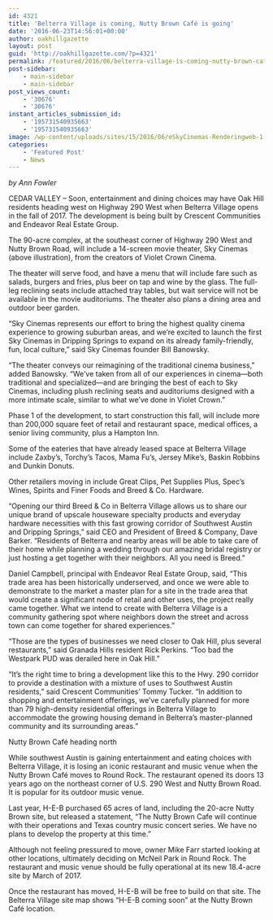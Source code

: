 ```yaml
---
id: 4321
title: 'Belterra Village is coming, Nutty Brown Café is going'
date: '2016-06-23T14:56:01+00:00'
author: oakhillgazette
layout: post
guid: 'http://oakhillgazette.com/?p=4321'
permalink: /featured/2016/06/belterra-village-is-coming-nutty-brown-cafe-is-going/
post-sidebar:
    - main-sidebar
    - main-sidebar
post_views_count:
    - '30676'
    - '30676'
instant_articles_submission_id:
    - '195731540935663'
    - '195731540935663'
image: /wp-content/uploads/sites/15/2016/06/eSkyCinemas-Renderingweb-1.jpg
categories:
    - 'Featured Post'
    - News
---
```


*by Ann Fowler*

CEDAR VALLEY – Soon, entertainment and dining choices may have Oak Hill residents heading west on Highway 290 West when Belterra Village opens in the fall of 2017. The development is being built by Crescent Communities and Endeavor Real Estate Group.

The 90-acre complex, at the southeast corner of Highway 290 West and Nutty Brown Road, will include a 14-screen movie theater, Sky Cinemas (above illustration), from the creators of Violet Crown Cinema.

The theater will serve food, and have a menu that will include fare such as salads, burgers and fries, plus beer on tap and wine by the glass. The full-leg reclining seats include attached tray tables, but wait service will not be available in the movie auditoriums. The theater also plans a dining area and outdoor beer garden.

“Sky Cinemas represents our effort to bring the highest quality cinema experience to growing suburban areas, and we’re excited to launch the first Sky Cinemas in Dripping Springs to expand on its already family-friendly, fun, local culture,” said Sky Cinemas founder Bill Banowsky.

“The theater conveys our reimagining of the traditional cinema business,” added Banowsky. “We’ve taken from all of our experiences in cinema—both traditional and specialized—and are bringing the best of each to Sky Cinemas, including plush reclining seats and auditoriums designed with a more intimate scale, similar to what we’ve done in Violet Crown.”

Phase 1 of the development, to start construction this fall, will include more than 200,000 square feet of retail and restaurant space, medical offices, a senior living community, plus a Hampton Inn.

Some of the eateries that have already leased space at Belterra Village include Zaxby’s, Torchy’s Tacos, Mama Fu’s, Jersey Mike’s, Baskin Robbins and Dunkin Donuts.

Other retailers moving in include Great Clips, Pet Supplies Plus, Spec’s Wines, Spirits and Finer Foods and Breed &amp; Co. Hardware.

“Opening our third Breed &amp; Co in Belterra Village allows us to share our unique brand of upscale houseware specialty products and everyday hardware necessities with this fast growing corridor of Southwest Austin and Dripping Springs,” said CEO and President of Breed &amp; Company, Dave Barker. “Residents of Belterra and nearby areas will be able to take care of their home while planning a wedding through our amazing bridal registry or just hosting a get together with their neighbors. All you need is Breed.”

Daniel Campbell, principal with Endeavor Real Estate Group, said, “This trade area has been historically underserved, and once we were able to demonstrate to the market a master plan for a site in the trade area that would create a significant node of retail and other uses, the project really came together. What we intend to create with Belterra Village is a community gathering spot where neighbors down the street and across town can come together for shared experiences.”

“Those are the types of businesses we need closer to Oak Hill, plus several restaurants,” said Granada Hills resident Rick Perkins. “Too bad the Westpark PUD was derailed here in Oak Hill.”

“It’s the right time to bring a development like this to the Hwy. 290 corridor to provide a destination with a mixture of uses to Southwest Austin residents,” said Crescent Communities’ Tommy Tucker. “In addition to shopping and entertainment offerings, we’ve carefully planned for more than 79 high-density residential offerings in Belterra Village to accommodate the growing housing demand in Belterra’s master-planned community and its surrounding areas.”

Nutty Brown Café heading north

While southwest Austin is gaining entertainment and eating choices with Belterra Village, it is losing an iconic restaurant and music venue when the Nutty Brown Café moves to Round Rock. The restaurant opened its doors 13 years ago on the northeast corner of U.S. 290 West and Nutty Brown Road. It is popular for its outdoor music venue.

Last year, H-E-B purchased 65 acres of land, including the 20-acre Nutty Brown site, but released a statement, “The Nutty Brown Cafe will continue with their operations and Texas country music concert series. We have no plans to develop the property at this time.”

Although not feeling pressured to move, owner Mike Farr started looking at other locations, ultimately deciding on McNeil Park in Round Rock. The restaurant and music venue should be fully operational at its new 18.4-acre site by March of 2017.

Once the restaurant has moved, H-E-B will be free to build on that site. The Belterra Village site map shows “H-E-B coming soon” at the Nutty Brown Café location.